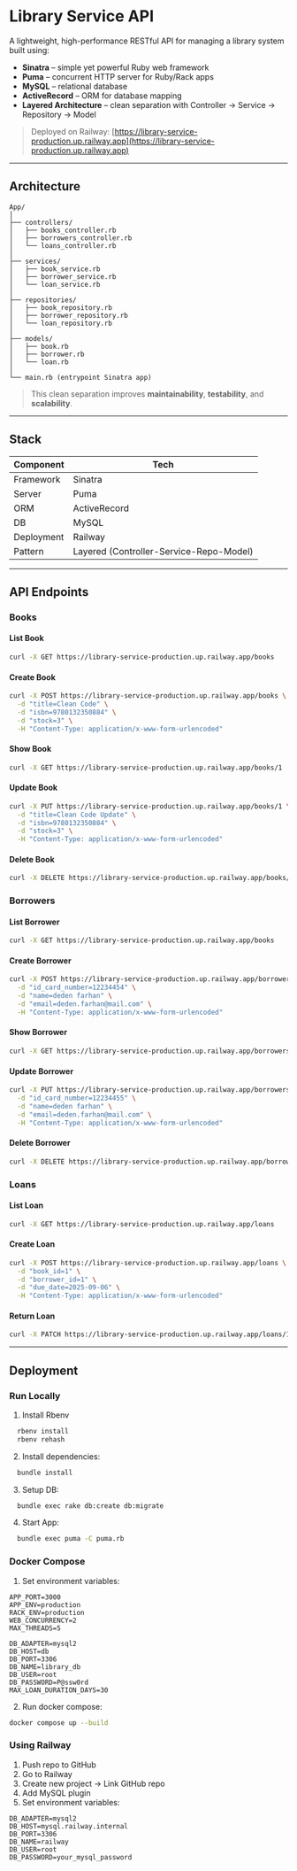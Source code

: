 # Library Service API

A lightweight, high-performance RESTful API for managing a library system built using:

- **Sinatra** – simple yet powerful Ruby web framework
- **Puma** – concurrent HTTP server for Ruby/Rack apps
- **MySQL** – relational database
- **ActiveRecord** – ORM for database mapping
- **Layered Architecture** – clean separation with Controller → Service → Repository → Model

> Deployed on Railway: [https://library-service-production.up.railway.app](https://library-service-production.up.railway.app)

---

## Architecture
```angular2html
App/
│
├── controllers/
│   ├── books_controller.rb
│   ├── borrowers_controller.rb
│   └── loans_controller.rb
│
├── services/
│   ├── book_service.rb
│   ├── borrower_service.rb
│   └── loan_service.rb
│
├── repositories/
│   ├── book_repository.rb
│   ├── borrower_repository.rb
│   └── loan_repository.rb
│
├── models/
│   ├── book.rb
│   ├── borrower.rb
│   └── loan.rb
│
└── main.rb (entrypoint Sinatra app)
```
> This clean separation improves **maintainability**, **testability**, and **scalability**.

---

## Stack

| Component      | Tech                        |
|----------------|-----------------------------|
| Framework      | Sinatra                     |
| Server         | Puma                        |
| ORM            | ActiveRecord                |
| DB             | MySQL                       |
| Deployment     | Railway                     |
| Pattern        | Layered (Controller-Service-Repo-Model) |

---

## API Endpoints

### Books

#### List Book
```bash
curl -X GET https://library-service-production.up.railway.app/books
```

#### Create Book
```bash
curl -X POST https://library-service-production.up.railway.app/books \
  -d "title=Clean Code" \
  -d "isbn=9780132350884" \
  -d "stock=3" \
  -H "Content-Type: application/x-www-form-urlencoded"
```

#### Show Book
```bash
curl -X GET https://library-service-production.up.railway.app/books/1
```

#### Update Book
```bash
curl -X PUT https://library-service-production.up.railway.app/books/1 \
  -d "title=Clean Code Update" \
  -d "isbn=9780132350884" \
  -d "stock=3" \
  -H "Content-Type: application/x-www-form-urlencoded"
```

#### Delete Book
```bash
curl -X DELETE https://library-service-production.up.railway.app/books/1
```

### Borrowers

#### List Borrower
```bash
curl -X GET https://library-service-production.up.railway.app/books
```

#### Create Borrower
```bash
curl -X POST https://library-service-production.up.railway.app/borrowers \
  -d "id_card_number=12234454" \
  -d "name=deden farhan" \
  -d "email=deden.farhan@mail.com" \
  -H "Content-Type: application/x-www-form-urlencoded"
```

#### Show Borrower
```bash
curl -X GET https://library-service-production.up.railway.app/borrowers/1
```

#### Update Borrower
```bash
curl -X PUT https://library-service-production.up.railway.app/borrowers/1 \
  -d "id_card_number=12234455" \
  -d "name=deden farhan" \
  -d "email=deden.farhan@mail.com" \
  -H "Content-Type: application/x-www-form-urlencoded"
```

#### Delete Borrower
```bash
curl -X DELETE https://library-service-production.up.railway.app/borrowers/1
```

### Loans

#### List Loan
```bash
curl -X GET https://library-service-production.up.railway.app/loans
```

#### Create Loan
```bash
curl -X POST https://library-service-production.up.railway.app/loans \
  -d "book_id=1" \
  -d "borrower_id=1" \
  -d "due_date=2025-09-06" \
  -H "Content-Type: application/x-www-form-urlencoded"
```

#### Return Loan
```bash
curl -X PATCH https://library-service-production.up.railway.app/loans/1/return
```

---

## Deployment
### Run Locally
1. Install Rbenv
```bash
  rbenv install
  rbenv rehash
```
2. Install dependencies:
```bash
  bundle install
```
3. Setup DB:
```bash
  bundle exec rake db:create db:migrate
```
4. Start App:
```bash
  bundle exec puma -C puma.rb
```

### Docker Compose
1. Set environment variables:
```dotenv
APP_PORT=3000
APP_ENV=production
RACK_ENV=production
WEB_CONCURRENCY=2
MAX_THREADS=5

DB_ADAPTER=mysql2
DB_HOST=db
DB_PORT=3306
DB_NAME=library_db
DB_USER=root
DB_PASSWORD=P@ssw0rd
MAX_LOAN_DURATION_DAYS=30
```
2. Run docker compose:
```bash
docker compose up --build
```
### Using Railway
1. Push repo to GitHub 
2. Go to Railway 
3. Create new project → Link GitHub repo 
4. Add MySQL plugin 
5. Set environment variables:
```dotenv
DB_ADAPTER=mysql2
DB_HOST=mysql.railway.internal
DB_PORT=3306
DB_NAME=railway
DB_USER=root
DB_PASSWORD=your_mysql_password
```